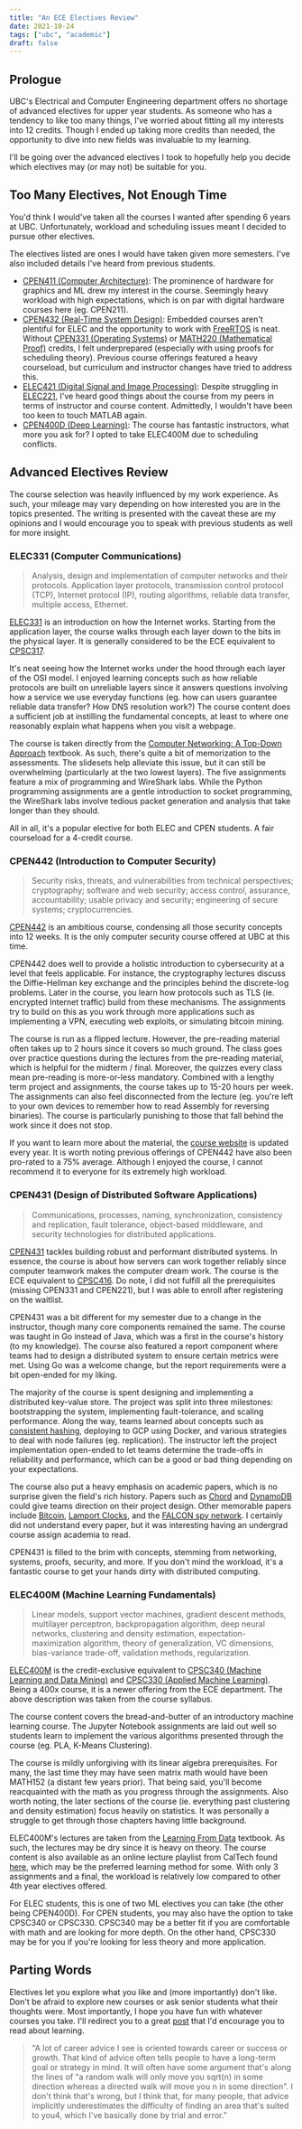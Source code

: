 ```yaml
---
title: "An ECE Electives Review"
date: 2021-10-24
tags: ["ubc", "academic"]
draft: false
---
```


## Prologue

UBC's Electrical and Computer Engineering department offers no shortage of advanced electives for upper year students. As someone who has a tendency to like too many things, I've worried about fitting all my interests into 12 credits. Though I ended up taking more credits than needed, the opportunity to dive into new fields was invaluable to my learning.

I'll be going over the advanced electives I took to hopefully help you decide which electives may (or may not) be suitable for you.

## Too Many Electives, Not Enough Time

You'd think I would've taken all the courses I wanted after spending 6 years at UBC. Unfortunately, workload and scheduling issues meant I decided to pursue other electives.

The electives listed are ones I would have taken given more semesters. I've also included details I've heard from previous students.

-   [CPEN411 (Computer Architecture)](https://ece.ubc.ca/courses/cpen-411/): The prominence of hardware for graphics and ML drew my interest in the course. Seemingly heavy workload with high expectations, which is on par with digital hardware courses here (eg. CPEN211).
-   [CPEN432 (Real-Time System Design)](https://ece.ubc.ca/courses/cpen-432/): Embedded courses aren't plentiful for ELEC and the opportunity to work with [FreeRTOS](https://www.freertos.org/) is neat. Without [CPEN331 (Operating Systems)](https://ece.ubc.ca/courses/cpen-331/) or [MATH220 (Mathematical Proof)](https://courses.students.ubc.ca/cs/courseschedule?pname=subjarea&tname=subj-course&dept=MATH&course=220) credits, I felt underprepared (especially with using proofs for scheduling theory). Previous course offerings featured a heavy courseload, but curriculum and instructor changes have tried to address this.
-   [ELEC421 (Digital Signal and Image Processing)](https://ece.ubc.ca/courses/elec-421/): Despite struggling in [ELEC221](https://ece.ubc.ca/courses/elec-221/), I've heard good things about the course from my peers in terms of instructor and course content. Admittedly, I wouldn't have been too keen to touch MATLAB again.
-   [CPEN400D (Deep Learning)](https://courses.students.ubc.ca/cs/courseschedule?pname=subjarea&tname=subj-course&dept=CPEN&course=400D): The course has fantastic instructors, what more you ask for? I opted to take ELEC400M due to scheduling conflicts.

## Advanced Electives Review

The course selection was heavily influenced by my work experience. As such, your mileage may vary depending on how interested you are in the topics presented. The writing is presented with the caveat these are my opinions and I would encourage you to speak with previous students as well for more insight.

### ELEC331 (Computer Communications)

> Analysis, design and implementation of computer networks and their protocols. Application layer protocols, transmission control protocol (TCP), Internet protocol (IP), routing algorithms, reliable data transfer, multiple access, Ethernet.

[ELEC331](https://ece.ubc.ca/courses/elec-331/) is an introduction on how the Internet works. Starting from the application layer, the course walks through each layer down to the bits in the physical layer. It is generally considered to be the ECE equivalent to [CPSC317](https://courses.students.ubc.ca/cs/courseschedule?pname=subjarea&tname=subj-course&dept=CPSC&course=317).

It's neat seeing how the Internet works under the hood through each layer of the OSI model. I enjoyed learning concepts such as how reliable protocols are built on unreliable layers since it answers questions involving how a service we use everyday functions (eg. how can users guarantee reliable data transfer? How DNS resolution work?) The course content does a sufficient job at instilling the fundamental concepts, at least to where one reasonably explain what happens when you visit a webpage.

The course is taken directly from the [Computer Networking: A Top-Down Approach](https://gaia.cs.umass.edu/kurose_ross/eighth.php) textbook. As such, there's quite a bit of memorization to the assessments. The slidesets help alleviate this issue, but it can still be overwhelming (particularly at the two lowest layers). The five assignments feature a mix of programming and WireShark labs. While the Python programming assignments are a gentle introduction to socket programming, the WireShark labs involve tedious packet generation and analysis that take longer than they should.

All in all, it's a popular elective for both ELEC and CPEN students. A fair courseload for a 4-credit course.

### CPEN442 (Introduction to Computer Security)

> Security risks, threats, and vulnerabilities from technical perspectives; cryptography; software and web security; access control, assurance, accountability; usable privacy and security; engineering of secure systems; cryptocurrencies.

[CPEN442](https://ece.ubc.ca/courses/cpen-442/) is an ambitious course, condensing all those security concepts into 12 weeks. It is the only computer security course offered at UBC at this time.

CPEN442 does well to provide a holistic introduction to cybersecurity at a level that feels applicable. For instance, the cryptography lectures discuss the Diffie-Hellman key exchange and the principles behind the discrete-log problems. Later in the course, you learn how protocols such as TLS (ie. encrypted Internet traffic) build from these mechanisms. The assignments try to build on this as you work through more applications such as implementing a VPN, executing web exploits, or simulating bitcoin mining.

The course is run as a flipped lecture. However, the pre-reading material often takes up to 2 hours since it covers so much ground. The class goes over practice questions during the lectures from the pre-reading material, which is helpful for the midterm / final. Moreover, the quizzes every class mean pre-reading is more-or-less mandatory. Combined with a lengthy term project and assignments, the course takes up to 15-20 hours per week. The assignments can also feel disconnected from the lecture (eg. you're left to your own devices to remember how to read Assembly for reversing binaries). The course is particularly punishing to those that fall behind the work since it does not stop.

If you want to learn more about the material, the [course website](https://blogs.ubc.ca/cpen442/) is updated every year. It is worth noting previous offerings of CPEN442 have also been pro-rated to a 75% average. Although I enjoyed the course, I cannot recommend it to everyone for its extremely high workload.

### CPEN431 (Design of Distributed Software Applications)

> Communications, processes, naming, synchronization, consistency and replication, fault tolerance, object-based middleware, and security technologies for distributed applications.

[CPEN431](https://ece.ubc.ca/courses/cpen-431/) tackles building robust and performant distributed systems. In essence, the course is about how servers can work together reliably since computer teamwork makes the computer dream work. The course is the ECE equivalent to [CPSC416](https://courses.students.ubc.ca/cs/courseschedule?pname=subjarea&tname=subj-course&dept=CPSC&course=416). Do note, I did not fulfill all the prerequisites (missing CPEN331 and CPEN221), but I was able to enroll after registering on the waitlist.

CPEN431 was a bit different for my semester due to a change in the instructor, though many core components remained the same. The course was taught in Go instead of Java, which was a first in the course's history (to my knowledge). The course also featured a report component where teams had to design a distributed system to ensure certain metrics were met. Using Go was a welcome change, but the report requirements were a bit open-ended for my liking.

The majority of the course is spent designing and implementing a distributed key-value store. The project was split into three milestones: bootstrapping the system, implementing fault-tolerance, and scaling performance. Along the way, teams learned about concepts such as [consistent hashing](https://en.wikipedia.org/wiki/Consistent_hashing), deploying to GCP using Docker, and various strategies to deal with node failures (eg. replication). The instructor left the project implementation open-ended to let teams determine the trade-offs in reliability and performance, which can be a good or bad thing depending on your expectations.

The course also put a heavy emphasis on academic papers, which is no surprise given the field's rich history. Papers such as [Chord](https://pdos.csail.mit.edu/papers/chord:sigcomm01/chord_sigcomm.pdf) and [DynamoDB](https://www.allthingsdistributed.com/files/amazon-dynamo-sosp2007.pdf) could give teams direction on their project design. Other memorable papers include [Bitcoin](https://bitcoin.org/bitcoin.pdf), [Lamport Clocks](https://lamport.azurewebsites.net/pubs/time-clocks.pdf), and the [FALCON spy network](https://cs.nyu.edu/~mwalfish/papers/falcon-sosp11.pdf). I certainly did not understand every paper, but it was interesting having an undergrad course assign academia to read.

CPEN431 is filled to the brim with concepts, stemming from networking, systems, proofs, security, and more. If you don't mind the workload, it's a fantastic course to get your hands dirty with distributed computing.

### ELEC400M (Machine Learning Fundamentals)

> Linear models, support vector machines, gradient descent methods, multilayer perceptron, backpropagation algorithm, deep neural networks, clustering and density estimation, expectation-maximization algorithm, theory of generalization, VC dimensions, bias-variance trade-off, validation methods, regularization.

[ELEC400M](https://courses.students.ubc.ca/cs/courseschedule?pname=subjarea&tname=subj-course&dept=ELEC&course=400M) is the credit-exclusive equivalent to [CPSC340 (Machine Learning and Data Mining)](https://ubc-cs.github.io/cpsc340/) and [CPSC330 (Applied Machine Learning)](https://courses.students.ubc.ca/cs/courseschedule?pname=subjarea&tname=subj-course&dept=CPSC&course=330). Being a 400x course, it is a newer offering from the ECE department. The above description was taken from the course syllabus.

The course content covers the bread-and-butter of an introductory machine learning course. The Jupyter Notebook assignments are laid out well so students learn to implement the various algorithms presented through the course (eg. PLA, K-Means Clustering).

The course is mildly unforgiving with its linear algebra prerequisites. For many, the last time they may have seen matrix math would have been MATH152 (a distant few years prior). That being said, you'll become reacquainted with the math as you progress through the assignments. Also worth noting, the later sections of the course (ie. everything past clustering and density estimation) focus heavily on statistics. It was personally a struggle to get through those chapters having little background.

ELEC400M's lectures are taken from the [Learning From Data](http://amlbook.com/) textbook. As such, the lectures may be dry since it is heavy on theory. The course content is also available as an online lecture playlist from CalTech found [here](https://www.youtube.com/watch?v=mbyG85GZ0PI&list=PLnIDYuXHkit4LcWjDe0EwlE57WiGlBs08), which may be the preferred learning method for some. With only 3 assignments and a final, the workload is relatively low compared to other 4th year electives offered.

For ELEC students, this is one of two ML electives you can take (the other being CPEN400D). For CPEN students, you may also have the option to take CPSC340 or CPSC330. CPSC340 may be a better fit if you are comfortable with math and are looking for more depth. On the other hand, CPSC330 may be for you if you're looking for less theory and more application.

## Parting Words

Electives let you explore what you like and (more importantly) don't like. Don't be afraid to explore new courses or ask senior students what their thoughts were. Most importantly, I hope you have fun with whatever courses you take. I'll redirect you to a great [post](https://danluu.com/learn-what/) that I'd encourage you to read about learning.

> "A lot of career advice I see is oriented towards career or success or growth. That kind of advice often tells people to have a long-term goal or strategy in mind. It will often have some argument that's along the lines of "a random walk will only move you sqrt(n) in some direction whereas a directed walk will move you n in some direction". I don't think that's wrong, but I think that, for many people, that advice implicitly underestimates the difficulty of finding an area that's suited to you4, which I've basically done by trial and error."
